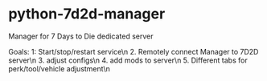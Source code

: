 # python-7d2d-manager
Manager for 7 Days to Die dedicated server


Goals:
1: Start/stop/restart service\n
2. Remotely connect Manager to 7D2D server\n
3. adjust configs\n
4. add mods to server\n
5. Different tabs for perk/tool/vehicle adjustment\n
